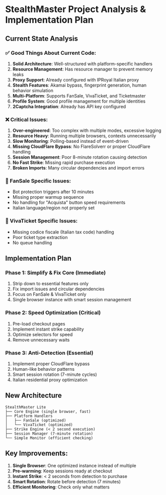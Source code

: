 # StealthMaster Project Analysis & Implementation Plan

## Current State Analysis

### ✅ Good Things About Current Code:
1. **Solid Architecture**: Well-structured with platform-specific handlers
2. **Resource Management**: Has resource manager to prevent memory leaks
3. **Proxy Support**: Already configured with IPRoyal Italian proxy
4. **Stealth Features**: Akamai bypass, fingerprint generation, human behavior simulation
5. **Multi-Platform**: Supports FanSale, VivaTicket, and Ticketmaster
6. **Profile System**: Good profile management for multiple identities
7. **2Captcha Integration**: Already has API key configured

### ❌ Critical Issues:
1. **Over-engineered**: Too complex with multiple modes, excessive logging
2. **Resource Heavy**: Running multiple browsers, contexts unnecessarily
3. **Slow Monitoring**: Polling-based instead of event-driven
4. **Missing CloudFlare Bypass**: No FlareSolverr or proper CloudFlare handling
5. **Session Management**: Poor 8-minute rotation causing detection
6. **No Fast Strike**: Missing rapid purchase execution
7. **Broken Imports**: Many circular dependencies and import errors

### 🚨 FanSale Specific Issues:
- Bot protection triggers after 10 minutes
- Missing proper warmup sequence
- No handling for "Acquista" button speed requirements
- Italian language/region not properly set

### 🚨 VivaTicket Specific Issues:
- Missing codice fiscale (Italian tax code) handling
- Poor ticket type extraction
- No queue handling

## Implementation Plan

### Phase 1: Simplify & Fix Core (Immediate)
1. Strip down to essential features only
2. Fix import issues and circular dependencies
3. Focus on FanSale & VivaTicket only
4. Single browser instance with smart session management

### Phase 2: Speed Optimization (Critical)
1. Pre-load checkout pages
2. Implement instant strike capability
3. Optimize selectors for speed
4. Remove unnecessary waits

### Phase 3: Anti-Detection (Essential)
1. Implement proper CloudFlare bypass
2. Human-like behavior patterns
3. Smart session rotation (7-minute cycles)
4. Italian residential proxy optimization

## New Architecture

```
StealthMaster Lite
├── Core Engine (single browser, fast)
├── Platform Handlers
│   ├── FanSale (optimized)
│   └── VivaTicket (optimized)
├── Strike Engine (< 2 second execution)
├── Session Manager (7-minute rotation)
└── Simple Monitor (efficient checking)
```

## Key Improvements:
1. **Single Browser**: One optimized instance instead of multiple
2. **Pre-warming**: Keep sessions ready at checkout
3. **Instant Strike**: < 2 seconds from detection to purchase
4. **Smart Rotation**: Rotate before detection (7 minutes)
5. **Efficient Monitoring**: Check only what matters
